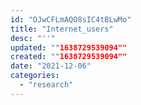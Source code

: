 ```yaml
---
id: "OJwCFLmAQO8sIC4tBLwMo"
title: "Internet_users"
desc: "''"
updated: ""1638729539094""
created: ""1638729539094""
date: "2021-12-06"
categories: 
  - "research"
---
```


